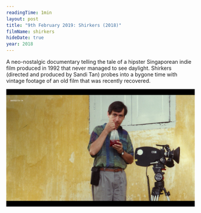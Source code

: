 ```yaml
---
readingTime: 1min
layout: post
title: "9th February 2019: Shirkers (2018)"
filmName: shirkers
hideDate: true
year: 2018
---
```


A neo-nostalgic documentary telling the tale of a hipster Singaporean indie film produced in 1992 that never managed to see daylight. Shirkers (directed and produced by Sandi Tan) probes into a bygone time with vintage footage of an old film that was recently recovered.

<img src="img/shirkers.png">
